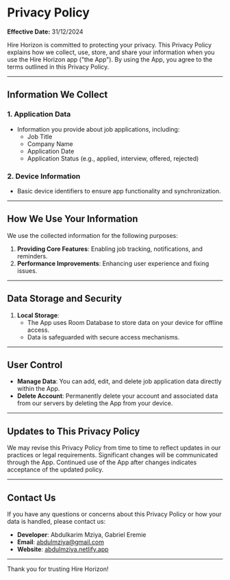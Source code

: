 # Privacy Policy

**Effective Date:** 31/12/2024

Hire Horizon is committed to protecting your privacy. This Privacy Policy explains how we collect, use, store, and share your information when you use the Hire Horizon app ("the App"). By using the App, you agree to the terms outlined in this Privacy Policy.

---

## Information We Collect

### 1. Application Data
- Information you provide about job applications, including:
  - Job Title
  - Company Name
  - Application Date
  - Application Status (e.g., applied, interview, offered, rejected)

### 2. Device Information
- Basic device identifiers to ensure app functionality and synchronization.

---

## How We Use Your Information

We use the collected information for the following purposes:
1. **Providing Core Features**: Enabling job tracking, notifications, and reminders.
2. **Performance Improvements**: Enhancing user experience and fixing issues.

---

## Data Storage and Security

1. **Local Storage**:
   - The App uses Room Database to store data on your device for offline access.
   - Data is safeguarded with secure access mechanisms.

---

## User Control

- **Manage Data**: You can add, edit, and delete job application data directly within the App.
- **Delete Account**: Permanently delete your account and associated data from our servers by deleting the App from your device.

---


## Updates to This Privacy Policy

We may revise this Privacy Policy from time to time to reflect updates in our practices or legal requirements. Significant changes will be communicated through the App. Continued use of the App after changes indicates acceptance of the updated policy.

---

## Contact Us

If you have any questions or concerns about this Privacy Policy or how your data is handled, please contact us:

- **Developer**: Abdulkarim Mziya, Gabriel Eremie  
- **Email**: [abdulmziya@gmail.com](mailto:abdulmziya@gmail.com)  
- **Website**: [abdulmziya.netlify.app](https://abdulmziya.netlify.app)  

---

Thank you for trusting Hire Horizon!
